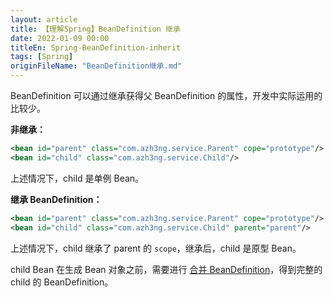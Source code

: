 ```yaml
---
layout: article  
title: 【理解Spring】BeanDefinition 继承  
date: 2022-01-09 00:00
titleEn: Spring-BeanDefinition-inherit
tags: [Spring]
originFileName: "BeanDefinition继承.md"
---
```


BeanDefinition 可以通过继承获得父 BeanDefinition 的属性，开发中实际运用的比较少。

**非继承：**

```xml
<bean id="parent" class="com.azh3ng.service.Parent" cope="prototype"/>
<bean id="child" class="com.azh3ng.service.Child"/>
```

上述情况下，child 是单例 Bean。

**继承 BeanDefinition：**

```xml
<bean id="parent" class="com.azh3ng.service.Parent" cope="prototype"/>
<bean id="child" class="com.azh3ng.service.Child" parent="parent"/>
```

上述情况下，child 继承了 parent 的 `scope`，继承后，child 是原型 Bean。

child Bean 在生成 Bean 对象之前，需要进行 [合并 BeanDefinition](/2022/01/08/Spring-merge-BeanDefinition.html)，得到完整的 child 的 BeanDefinition。
